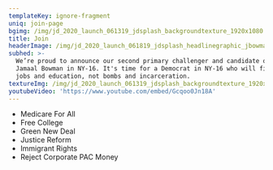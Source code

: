 ```yaml
---
templateKey: ignore-fragment
uniq: join-page
bgimg: /img/jd_2020_launch_061319_jdsplash_backgroundtexture_1920x1080.jpg
title: Join
headerImage: /img/jd_2020_launch_061819_jdsplash_headlinegraphic_jbowman_800x200_hir-1.png
subhed: >-
  We’re proud to announce our second primary challenger and candidate of 2020:
  Jamaal Bowman in NY-16. It's time for a Democrat in NY-16 who will fight for
  jobs and education, not bombs and incarceration.
textureImg: /img/jd_2020_launch_061319_jdsplash_backgroundtexture_1920x1080.jpg
youtubeVideo: 'https://www.youtube.com/embed/Gcqoo0Jn18A'
---
```


- Medicare For All
- Free College
- Green New Deal
- Justice Reform
- Immigrant Rights
- Reject Corporate PAC Money
